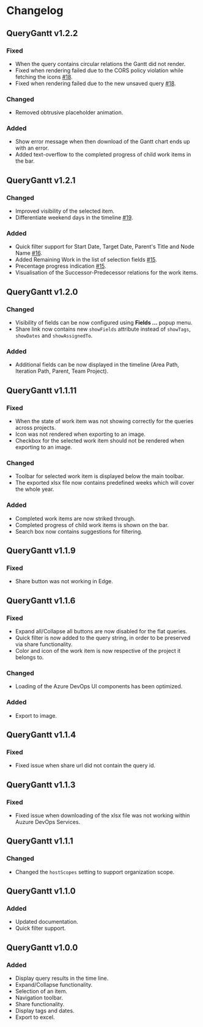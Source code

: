 # Changelog



## QueryGantt v1.2.2

### Fixed
* When the query contains circular relations the Gantt did not render.
* Fixed when rendering failed due to the CORS policy violation while fetching the icons [#18](https://github.com/info-emait/QueryGantt/issues/18).
* Fixed when rendering failed due to the new unsaved query [#18](https://github.com/info-emait/QueryGantt/issues/18).

### Changed
* Removed obtrusive placeholder animation.

### Added
* Show error message when then download of the Gantt chart ends up with an error.
* Added text-overflow to the completed progress of child work items in the bar.



## QueryGantt v1.2.1

### Changed
* Improved visibility of the selected item.
* Differentiate weekend days in the timeline [#19](https://github.com/info-emait/QueryGantt/issues/19).

### Added
* Quick filter support for Start Date, Target Date, Parent's Title and Node Name [#16](https://github.com/info-emait/QueryGantt/issues/16).
* Added Remaining Work in the list of selection fields [#15](https://github.com/info-emait/QueryGantt/issues/15).
* Precentage progress indication [#15](https://github.com/info-emait/QueryGantt/issues/15).
* Visualisation of the Successor-Predecessor relations for the work items.



## QueryGantt v1.2.0

### Changed
* Visibility of fields can be now configured using **Fields ...** popup menu.
* Share link now contains new `showFields` attribute instead of `showTags`, `showDates` and `showAssignedTo`.

### Added
* Additional fields can be now displayed in the timeline (Area Path, Iteration Path, Parent, Team Project).



## QueryGantt v1.1.11

### Fixed
* When the state of work item was not showing correctly for the queries across projects.
* Icon was not rendered when exporting to an image.
* Checkbox for the selected work item should not be rendered when exporting to an image.

### Changed
* Toolbar for selected work item is displayed below the main toolbar.
* The exported xlsx file now contains predefined weeks which will cover the whole year.

### Added
* Completed work items are now striked through.
* Completed progress of child work items is shown on the bar.
* Search box now contains suggestions for filtering.



## QueryGantt v1.1.9

### Fixed
* Share button was not working in Edge.



## QueryGantt v1.1.6

### Fixed
* Expand all/Collapse all buttons are now disabled for the flat queries.
* Quick filter is now added to the query string, in order to be preserved via share functionality.
* Color and icon of the work item is now respective of the project it belongs to.

### Changed
* Loading of the Azure DevOps UI components has been optimized.

### Added
* Export to image.



## QueryGantt v1.1.4

### Fixed
* Fixed issue when share url did not contain the query id.



## QueryGantt v1.1.3

### Fixed
* Fixed issue when downloading of the xlsx file was not working within Auzure DevOps Services.



## QueryGantt v1.1.1

### Changed
* Changed the `hostScopes` setting to support organization scope.



## QueryGantt v1.1.0

### Added
* Updated documentation.
* Quick filter support.



## QueryGantt v1.0.0

### Added
* Display query results in the time line.
* Expand/Collapse functionality.
* Selection of an item.
* Navigation toolbar.
* Share functionality.
* Display tags and dates.
* Export to excel.
